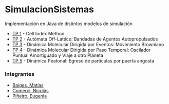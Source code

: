 # SimulacionSistemas

Implementación en Java de distintos modelos de simulación 

- [TP 1](https://github.com/eugepineiro/SimulacionSistemas/tree/master/TP1) - Cell Index Method 
- [TP 2](https://github.com/eugepineiro/SimulacionSistemas/tree/master/TP2) - Autómata Off-Lattice: Bandadas de Agentes Autopropulsados
- [TP 3](https://github.com/eugepineiro/SimulacionSistemas/tree/master/TP3) - Dinámica Molecular Dirigida por Eventos: Movimiento Browniano
- [TP 4](https://github.com/eugepineiro/SimulacionSistemas/tree/master/TP4) - Dinámica Molecular Dirigida por Paso Temporal: Oscilador Puntual Amortiguado y Viaje a otro Planeta
- [TP 5](https://github.com/eugepineiro/SimulacionSistemas/tree/master/TP5) - Dinámica Peatonal: Egreso de partículas por puerta angosta

### Integrantes 

- [Baiges, Matías](https://github.com/mbaiges)
- [Comerci, Nicolás](https://github.com/ncomerci)
- [Piñeiro, Eugenia](https://github.com/eugepineiro)
 
